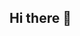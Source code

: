 ## Hi there 👋

<!--
**R-Joshita/R-Joshita** is a ✨ _special_ ✨ repository because its `README.md` (this file) appears on your GitHub profile.

Here are some ideas to get you started:

- 🔭 I’m currently working on geeting acquainted with Github
- 🌱 I’m currently learning all tech stuff
- 🤔 I’m looking for help with Coding
